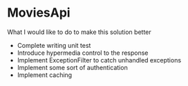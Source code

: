 # MoviesApi

What I would like to do to make this solution better
- Complete writing unit test
- Introduce hypermedia control to the response
- Implement ExceptionFilter to catch unhandled exceptions
- Implement some sort of authentication
- Implement caching
